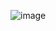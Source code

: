 ![image](https://github.com/karinz112/tabs-project/assets/64262016/5804ff0f-964c-493d-9fa0-3e0418b97551)

